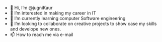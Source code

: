 - 👋 Hi, I’m @jugniKaur
- 👀 I’m interested in making my career in IT 
- 🌱 I’m currently learning computer Software engineering
- 💞️ I’m looking to collaborate on creative projects to show case my skills and develope new ones. 
- 📫 How to reach me via e-mail

<!---
jugniKaur/jugniKaur is a ✨ special ✨ repository because its `README.md` (this file) appears on your GitHub profile.
You can click the Preview link to take a look at your changes.
--->
